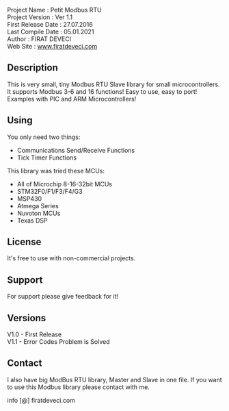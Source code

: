  Project Name       :   Petit Modbus RTU \
  Project Version    :   Ver 1.1 \
  First Release Date :   27.07.2016 \
  Last Compile Date  :   05.01.2021 \
  Author             :   FIRAT DEVECI \
  Web Site           :   www.firatdeveci.com                

## Description
  This is very small, tiny Modbus RTU Slave library for small microcontrollers. It supports Modbus 3-6 and 16 functions!
  Easy to use, easy to port! Examples with PIC and ARM Microcontrollers! 
 
## Using
  You only need two things:
  - Communications Send/Receive Functions
  - Tick Timer Functions
 
  This library was tried these MCUs:
  - All of Microchip 8-16-32bit MCUs
  - STM32F0/F1/F3/F4/G3
  - MSP430
  - Atmega Series
  - Nuvoton MCUs
  - Texas DSP

## License
  It's free to use with non-commercial projects.            
 
## Support
  For support please give feedback for it!
  
## Versions
  V1.0 - First Release \
  V1.1 - Error Codes Problem is Solved

## Contact
  I also have big ModBus RTU library, Master and Slave in one file.
  If you want to use this Modbus library please contact with me.
  
  info [@] firatdeveci.com
